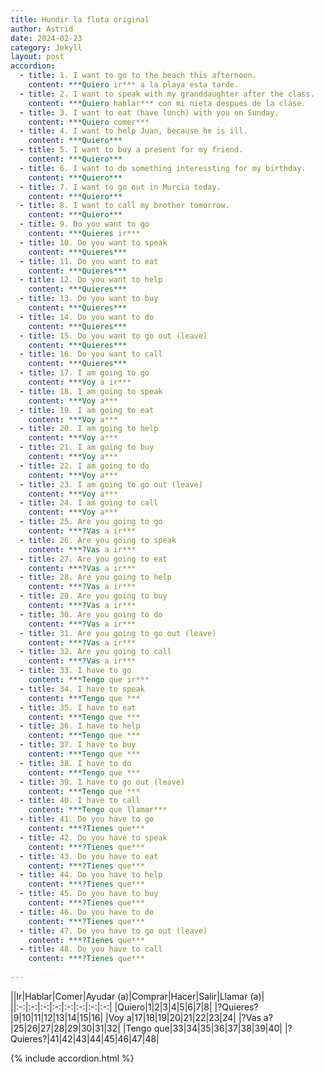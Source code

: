 ```yaml
---
title: Hundir la flota original
author: Astrid
date: 2024-02-23
category: Jekyll
layout: post
accordion: 
  - title: 1. I want to go to the beach this afternoon.
    content: ***Quiero ir*** a la playa esta tarde. 
  - title: 2. I want to speak with my granddaughter after the class.
    content: ***Quiero hablar*** con mi nieta despues de la clase.
  - title: 3. I want to eat (have lunch) with you on Sunday.
    content: ***Quiero comer***
  - title: 4. I want to help Juan, because he is ill.
    content: ***Quiero***
  - title: 5. I want to buy a present for my friend.
    content: ***Quiero***
  - title: 6. I want to do something interessting for my birthday.
    content: ***Quiero***
  - title: 7. I want to go out in Murcia today.
    content: ***Quiero***
  - title: 8. I want to call my brother tomorrow.
    content: ***Quiero***
  - title: 9. Do you want to go  
    content: ***Quieres ir***
  - title: 10. Do you want to speak  
    content: ***Quieres***
  - title: 11. Do you want to eat  
    content: ***Quieres***
  - title: 12. Do you want to help  
    content: ***Quieres***
  - title: 13. Do you want to buy  
    content: ***Quieres***
  - title: 14. Do you want to do  
    content: ***Quieres***
  - title: 15. Do you want to go out (leave)  
    content: ***Quieres***
  - title: 16. Do you want to call  
    content: ***Quieres***
  - title: 17. I am going to go  
    content: ***Voy a ir***
  - title: 18. I am going to speak  
    content: ***Voy a***
  - title: 19. I am going to eat  
    content: ***Voy a***
  - title: 20. I am going to help  
    content: ***Voy a***
  - title: 21. I am going to buy  
    content: ***Voy a***
  - title: 22. I am going to do  
    content: ***Voy a***
  - title: 23. I am going to go out (leave)  
    content: ***Voy a***
  - title: 24. I am going to call  
    content: ***Voy a***
  - title: 25. Are you going to go  
    content: ***?Vas a ir***
  - title: 26. Are you going to speak  
    content: ***?Vas a ir***
  - title: 27. Are you going to eat  
    content: ***?Vas a ir***
  - title: 28. Are you going to help  
    content: ***?Vas a ir***
  - title: 29. Are you going to buy  
    content: ***?Vas a ir***
  - title: 30. Are you going to do  
    content: ***?Vas a ir***
  - title: 31. Are you going to go out (leave)  
    content: ***?Vas a ir***
  - title: 32. Are you going to call  
    content: ***?Vas a ir***
  - title: 33. I have to go  
    content: ***Tengo que ir***
  - title: 34. I have to speak  
    content: ***Tengo que ***
  - title: 35. I have to eat  
    content: ***Tengo que ***
  - title: 36. I have to help  
    content: ***Tengo que ***
  - title: 37. I have to buy  
    content: ***Tengo que ***
  - title: 38. I have to do  
    content: ***Tengo que ***
  - title: 39. I have to go out (leave)  
    content: ***Tengo que ***
  - title: 40. I have to call  
    content: ***Tengo que llamar***
  - title: 41. Do you have to go  
    content: ***?Tienes que***
  - title: 42. Do you have to speak  
    content: ***?Tienes que***
  - title: 43. Do you have to eat  
    content: ***?Tienes que***
  - title: 44. Do you have to help  
    content: ***?Tienes que***
  - title: 45. Do you have to buy  
    content: ***?Tienes que***
  - title: 46. Do you have to do  
    content: ***?Tienes que***
  - title: 47. Do you have to go out (leave)  
    content: ***?Tienes que***
  - title: 48. Do you have to call  
    content: ***?Tienes que***
 
---
```


||Ir|Hablar|Comer|Ayudar (a)|Comprar|Hacer|Salir|Llamar (a)|
||:-:|:-:|:-:|:-:|:-:|:-:|:-:|:-:|
|Quiero|1|2|3|4|5|6|7|8|
|?Quieres?|9|10|11|12|13|14|15|16|
|Voy a|17|18|19|20|21|22|23|24|
|?Vas a?|25|26|27|28|29|30|31|32|
|Tengo que|33|34|35|36|37|38|39|40|
|?Quieres?|41|42|43|44|45|46|47|48|


{% include accordion.html %}

